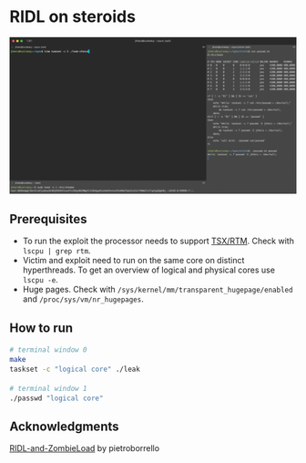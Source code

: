 # RIDL on steroids
![RIDL on steroids](assets/ridl_on_steroids.gif)

## Prerequisites
- To run the exploit the processor needs to support [TSX/RTM](https://en.wikipedia.org/wiki/Transactional_Synchronization_Extensions). Check with `lscpu | grep rtm`.
- Victim and exploit need to run on the same core on distinct hyperthreads. To get an overview of logical  and physical cores use `lscpu -e`.
- Huge pages. Check with `/sys/kernel/mm/transparent_hugepage/enabled` and `/proc/sys/vm/nr_hugepages`.

## How to run
```bash
# terminal window 0
make
taskset -c "logical core" ./leak

# terminal window 1
./passwd "logical core"
```

## Acknowledgments
[RIDL-and-ZombieLoad](https://github.com/pietroborrello/RIDL-and-ZombieLoad) by pietroborrello

